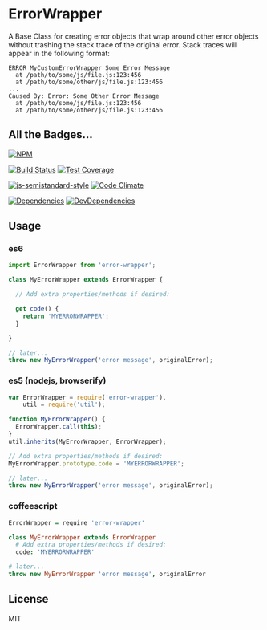 # ErrorWrapper

A Base Class for creating error objects that wrap around other error objects
without trashing the stack trace of the original error. Stack traces will appear
in the following format:

```
ERROR MyCustomErrorWrapper Some Error Message
  at /path/to/some/js/file.js:123:456
  at /path/to/some/other/js/file.js:123:456
...
Caused By: Error: Some Other Error Message
  at /path/to/some/js/file.js:123:456
  at /path/to/some/other/js/file.js:123:456
```

## All the Badges...

[![NPM](https://nodei.co/npm/error-wrapper.png)](https://www.npmjs.com/package/error-wrapper)

[![Build Status](https://travis-ci.org/spudly/error-wrapper.svg?branch=master)](https://travis-ci.org/spudly/error-wrapper) [![Test Coverage](https://codeclimate.com/github/spudly/error-wrapper/badges/coverage.svg)](https://codeclimate.com/github/spudly/error-wrapper/coverage)

[![js-semistandard-style](https://img.shields.io/badge/code%20style-semistandard-brightgreen.svg?style=flat-square)](https://github.com/Flet/semistandard) [![Code Climate](https://codeclimate.com/github/spudly/error-wrapper/badges/gpa.svg)](https://codeclimate.com/github/spudly/error-wrapper)

[![Dependencies](https://david-dm.org/spudly/error-wrapper.svg)](https://david-dm.org/spudly/error-wrapper) [![DevDependencies](https://david-dm.org/spudly/error-wrapper/dev-status.svg)](https://david-dm.org/spudly/error-wrapper#info=devDependencies)

## Usage

### es6
```js
import ErrorWrapper from 'error-wrapper';

class MyErrorWrapper extends ErrorWrapper {

  // Add extra properties/methods if desired:

  get code() {
    return 'MYERRORWRAPPER';
  }

}

// later...
throw new MyErrorWrapper('error message', originalError);
```

### es5 (nodejs, browserify)
```javascript
var ErrorWrapper = require('error-wrapper'),
    util = require('util');

function MyErrorWrapper() {
  ErrorWrapper.call(this);
}
util.inherits(MyErrorWrapper, ErrorWrapper);

// Add extra properties/methods if desired:
MyErrorWrapper.prototype.code = 'MYERRORWRAPPER';

// later...
throw new MyErrorWrapper('error message', originalError);
```

### coffeescript
```coffeescript
ErrorWrapper = require 'error-wrapper'

class MyErrorWrapper extends ErrorWrapper
  # Add extra properties/methods if desired:
  code: 'MYERRORWRAPPER'

# later...
throw new MyErrorWrapper 'error message', originalError
```

## License

MIT
